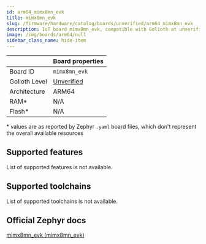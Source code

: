 ```yaml
---
id: arm64_mimx8mn_evk
title: mimx8mn_evk
slug: /firmware/hardware/catalog/boards/unverified/arm64_mimx8mn_evk
description: IoT board mimx8mn_evk, compatible with Golioth at unverified level.
image: /img/boards/arm64/null
sidebar_class_name: hide-item
---
```


[//]: # (This is an auto-generated file, do not edit! Changes to it will be lost upon re-generation)



|                | Board properties     |
| -------------  | -------------------- |
| Board ID       | `mimx8mn_evk` |
| Golioth Level  | [Unverified](/firmware/hardware#unverified-boards) |
| Architecture   | ARM64 |
| RAM*           | N/A |
| Flash*         | N/A |

\* values are as reported by Zephyr `.yaml` board files, which don't represent the overall available resources



## Supported features

List of supported features is not available.

## Supported toolchains

List of supported toolchains is not available.

## Official Zephyr docs

[mimx8mn_evk (mimx8mn_evk)](https://docs.zephyrproject.org/3.6.0/boards/arm64/mimx8mn_evk/doc/index.html)
